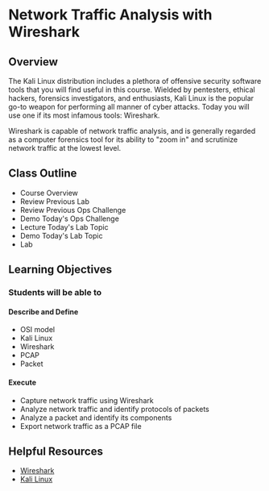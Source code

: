 # Network Traffic Analysis with Wireshark

## Overview

The Kali Linux distribution includes a plethora of offensive security software tools that you will find useful in this course. Wielded by pentesters, ethical hackers, forensics investigators, and enthusiasts, Kali Linux is the popular go-to weapon for performing all manner of cyber attacks. Today you will use one if its most infamous tools: Wireshark.

Wireshark is capable of network traffic analysis, and is generally regarded as a computer forensics tool for its ability to "zoom in" and scrutinize network traffic at the lowest level.

## Class Outline

- Course Overview
- Review Previous Lab
- Review Previous Ops Challenge
- Demo Today's Ops Challenge
- Lecture Today's Lab Topic
- Demo Today's Lab Topic
- Lab

## Learning Objectives

### Students will be able to

#### Describe and Define

- OSI model
- Kali Linux
- Wireshark
- PCAP
- Packet

#### Execute

- Capture network traffic using Wireshark
- Analyze network traffic and identify protocols of packets
- Analyze a packet and identify its components
- Export network traffic as a PCAP file

## Helpful Resources

- [Wireshark](https://www.wireshark.org/)
- [Kali Linux](https://www.kali.org/downloads/)
